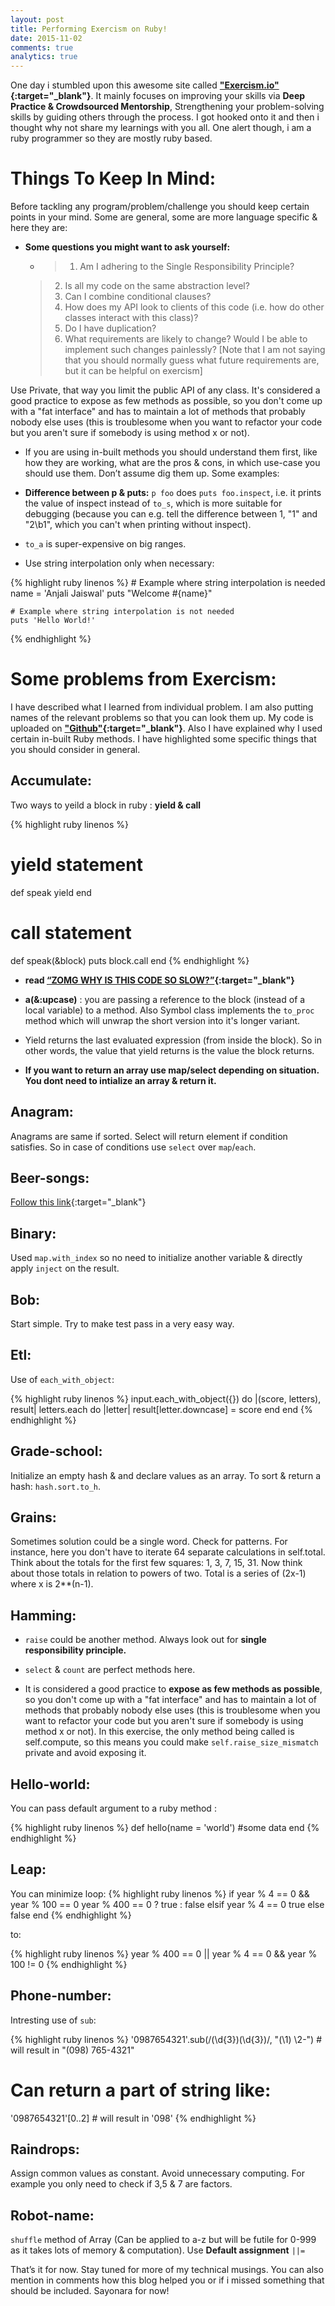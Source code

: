 ```yaml
---
layout: post
title: Performing Exercism on Ruby!
date: 2015-11-02
comments: true
analytics: true
---
```


One day i stumbled upon this awesome site called **["Exercism.io"](http://exercism.io/){:target="_blank"}**. It mainly focuses on improving your skills via **Deep Practice & Crowdsourced Mentorship**, Strengthening your problem-solving skills by guiding others through the process. I got hooked onto it and  then i thought why not share my learnings with you all. One alert though, i am a ruby programmer so they are mostly ruby based.

**Things To Keep In Mind:**
===========================

Before tackling any program/problem/challenge you should keep certain points in your mind. Some are general, some are more language specific & here they are:

  * **Some questions you might want to ask yourself:**

    * >1. Am I adhering to the Single Responsibility Principle?
    >2. Is all my code on the same abstraction level?
    >3. Can I combine conditional clauses?
    >4. How does my API look to clients of this code (i.e. how do other classes interact with this class)?
    >5. Do I have duplication?
    >6. What requirements are likely to change? Would I be able to implement such changes painlessly? [Note that I am not saying that you should normally guess what future requirements are, but it can be helpful on exercism]

Use Private, that way you limit the public API of any class. It's considered a good practice to expose as few methods as possible, so you don't come up with a "fat interface" and has to maintain a lot of methods that probably nobody else uses (this is troublesome when you want to refactor your code but you aren't sure if somebody is using method x or not).


  * If you are using in-built methods you should understand them first, like how they are working, what are the pros & cons, in which use-case you should use them. Don’t assume dig them up. Some examples:

  * **Difference between p & puts:**
    `p foo` does `puts foo.inspect`, i.e. it prints the value of inspect instead of `to_s`, which is more suitable for debugging (because you can e.g. tell the difference between 1, "1" and "2\b1", which you can't when printing without inspect).

  * `to_a` is super-expensive on big ranges.

  * Use string interpolation only when necessary:

  {% highlight ruby linenos %}
    # Example where string interpolation is needed
    name = 'Anjali Jaiswal'
    puts "Welcome #{name}"

    # Example where string interpolation is not needed
    puts 'Hello World!'
  {% endhighlight %}

**Some problems from Exercism:**
================================
I have described what I learned from individual problem. I am also putting names of the relevant problems so that you can look them up. My code is uploaded on **["Github"](https://github.com/anjalijaiswal/exercism){:target="_blank"}**. Also I have explained why I used certain in-built Ruby methods. I have highlighted some specific things that you should consider in general.

**Accumulate:**
---------------
Two ways to yeild a block in ruby : **yield & call**  

{% highlight ruby linenos %}
# yield statement
def speak
  yield
end

# call statement
def speak(&block)
  puts block.call
end
{% endhighlight %}

* **read [“ZOMG WHY IS THIS CODE SO SLOW?”](http://confreaks.tv/videos/rubyconf2010-zomg-why-is-this-code-so-slow){:target="_blank"}**

* **a(&:upcase)** : you are passing a reference to the block (instead of a local variable) to a method. Also Symbol class implements the `to_proc` method which will unwrap the short version into it's longer variant.

* Yield returns the last evaluated expression (from inside the block). So in other words, the value that yield returns is the value the block returns.

* **If you want to return an array use map/select depending on situation. You dont need to intialize an array & return it.**

**Anagram:**
------------
Anagrams are same if sorted. Select will return element if condition satisfies. So in case of conditions use `select` over `map`/`each`.

**Beer-songs:**
---------------
[Follow this link](http://red-badger.com/blog/2014/08/20/i-spent-3-days-with-sandi-metz-heres-what-i-learned/){:target="\_blank"}

**Binary:**
-----------
Used `map.with_index` so no need to initialize another variable & directly apply `inject` on the result.

**Bob:**
--------
Start simple. Try to make test pass in a very easy way.

**Etl:**
--------
Use of `each_with_object`:

{% highlight ruby linenos %}
input.each_with_object({}) do |(score, letters), result|
  letters.each do |letter|
    result[letter.downcase] = score
  end
end
{% endhighlight %}

**Grade-school:**
-----------------
Initialize an empty hash & and declare values as an array. To sort & return a hash: `hash.sort.to_h`.

**Grains:**
-----------
Sometimes solution could be a single word. Check for patterns. For instance, here you don't have to iterate 64 separate calculations in self.total. Think about the totals for the first few squares: 1, 3, 7, 15, 31. Now think about those totals in relation to powers of two. Total is a series of (2x-1) where x is 2**(n-1).

**Hamming:**
------------

* `raise` could be another method. Always look out for **single responsibility principle.**

* `select` & `count` are perfect methods here.

* It is considered a good practice to **expose as few methods as possible**, so you don't come up with a "fat interface" and has to maintain a lot of methods that probably nobody else uses (this is troublesome when you want to refactor your code but you aren't sure if somebody is using method x or not). In this exercise, the only method being called is self.compute, so this means you could make `self.raise_size_mismatch` private and avoid exposing it.

**Hello-world:**
----------------

You can pass default argument to a ruby method :

{% highlight ruby linenos %}
def hello(name = 'world')
  #some data
end
{% endhighlight %}

**Leap:**
---------

You can minimize loop:
{% highlight ruby linenos %}
if year % 4 == 0 && year % 100 == 0
  year % 400 == 0 ? true : false
elsif year % 4 == 0
  true
else
  false
end
{% endhighlight %}

to:

{% highlight ruby linenos %}
year % 400 == 0 || year % 4 == 0 && year % 100 != 0
{% endhighlight %}

**Phone-number:**
-----------------

Intresting use of `sub`:

{% highlight ruby linenos %}
'0987654321'.sub(/(\d{3})(\d{3})/, "(\\1) \\2-") # will result in "(098) 765-4321"

# Can return a part of string like:
'0987654321'[0..2] # will result in '098'
{% endhighlight %}

**Raindrops:**
---------------

Assign common values as constant. Avoid unnecessary computing. For example you only need to check if 3,5 & 7 are factors.

**Robot-name:**
---------------

`shuffle` method of Array (Can be applied to a-z but will be futile for 0-999 as it takes lots of memory & computation). Use **Default assignment** `||=`

That’s it for now. Stay tuned for more of my technical musings. You can also mention in comments how this blog helped you or if i missed something that should be included. Sayonara for now!
